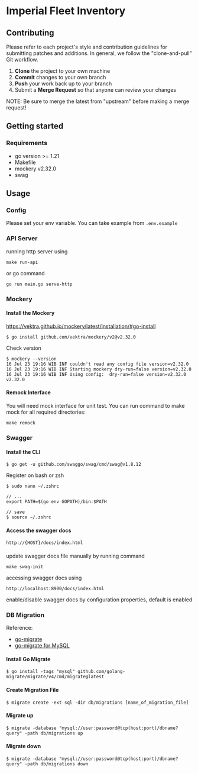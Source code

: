 # Imperial Fleet Inventory

## Contributing
Please refer to each project's style and contribution guidelines for submitting patches and additions. In general, we follow the "clone-and-pull" Git workflow.
1. **Clone** the project to your own machine
2. **Commit** changes to your own branch
3. **Push** your work back up to your branch
4. Submit a **Merge Request** so that anyone can review your changes

NOTE: Be sure to merge the latest from "upstream" before making a merge request!

## Getting started

### Requirements
- go version >= 1.21
- Makefile
- mockery v2.32.0
- swag


## Usage

### Config
Please set your env variable. You can take example from `.env.example`

### API Server
running http server using
```
make run-api
```
or go command
```
go run main.go serve-http
```

### Mockery
#### Install the Mockery
https://vektra.github.io/mockery/latest/installation/#go-install
```
$ go install github.com/vektra/mockery/v2@v2.32.0
```

Check version
```
$ mockery --version
16 Jul 23 19:16 WIB INF couldn't read any config file version=v2.32.0
16 Jul 23 19:16 WIB INF Starting mockery dry-run=false version=v2.32.0
16 Jul 23 19:16 WIB INF Using config:  dry-run=false version=v2.32.0
v2.32.0
```

#### Remock Interface
You will need mock interface for unit test. You can run command to make mock for all required directories:
```
make remock
```


### Swagger
#### Install the CLI
```
$ go get -u github.com/swaggo/swag/cmd/swag@v1.8.12
```

Register on bash or zsh
```
$ sudo nano ~/.zshrc

// ...
export PATH=$(go env GOPATH)/bin:$PATH

// save 
$ source ~/.zshrc
```

#### Access the swagger docs
```
http://{HOST}/docs/index.html
```

####
update swagger docs file manually by running command
```
make swag-init
```

accessing swagger docs using
```
http://localhost:8900/docs/index.html
```

enable/disable swagger docs by configuration properties, default is enabled


### DB Migration
Reference:
- [go-migrate](https://github.com/golang-migrate/migrate)
- [go-migrate for MySQL](https://github.com/golang-migrate/migrate/tree/master/database/mysql)

#### Install Go Migrate
```
$ go install -tags "mysql" github.com/golang-migrate/migrate/v4/cmd/migrate@latest
```
#### Create Migration File
```
$ migrate create -ext sql -dir db/migrations [name_of_migration_file]
```
#### Migrate up
```
$ migrate -database "mysql://user:password@tcp(host:port)/dbname?query" -path db/migrations up
```
#### Migrate down
```
$ migrate -database "mysql://user:password@tcp(host:port)/dbname?query" -path db/migrations down
```